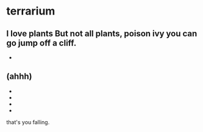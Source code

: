 # terrarium
I love plants
But not all plants, poison ivy you can go jump off a cliff. 
-
-
(ahhh)
-
-
-
-
-
that's you falling. 
